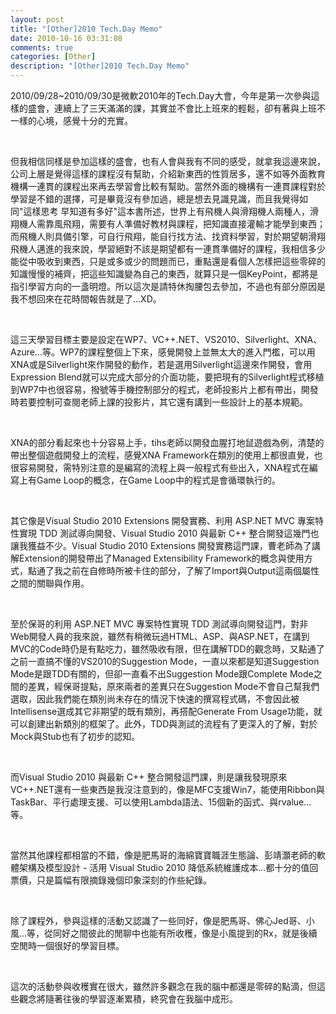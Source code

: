 ```yaml
---
layout: post
title: "[Other]2010 Tech.Day Memo"
date: 2010-10-16 03:31:08
comments: true
categories: [Other]
description: "[Other]2010 Tech.Day Memo"
---
```

<p>2010/09/28~2010/09/30是微軟2010年的Tech.Day大會，今年是第一次參與這樣的盛會，連續上了三天滿滿的課，其實並不會比上班來的輕鬆，卻有著與上班不一樣的心境，感覺十分的充實。</p>  <p> </p>  <p>但我相信同樣是參加這樣的盛會，也有人會與我有不同的感受，就拿我這邊來說，公司上層是覺得這樣的課程沒有幫助，介紹新東西的性質居多，還不如等外面教育機構一連貫的課程出來再去學習會比較有幫助。當然外面的機構有一連貫課程對於學習是不錯的選擇，可是畢竟沒有參加過，總是想去見識見識，而且我覺得如同"這樣思考 早知道有多好"這本書所述，世界上有飛機人與滑翔機人兩種人，滑翔機人需靠風飛翔，需要有人準備好教材與課程，把知識直接灌輸才能學到東西；而飛機人則具備引擎，可自行飛翔，能自行找方法、找資料學習，對於期望朝滑翔飛機人邁進的我來說，學習絕對不該是期望都有一連貫準備好的課程，我相信多少能從中吸收到東西，只是或多或少的問題而已，重點還是看個人怎樣把這些零碎的知識慢慢的補齊，把這些知識變為自己的東西，就算只是一個KeyPoint，都將是指引學習方向的一盞明燈。所以這次是請特休掏腰包去參加，不過也有部分原因是我不想回來在花時間報告就是了...XD。</p>  <p> </p>  <p>這三天學習目標主要是設定在WP7、VC++.NET、VS2010、Silverlight、XNA、Azure...等。WP7的課程整個上下來，感覺開發上並無太大的進入門檻，可以用XNA或是Silverlight來作開發的動作，若是選用Silverlight這邊來作開發，會用Expression Blend就可以完成大部分的介面功能，要把現有的Silverlight程式移植到WP7中也很容易，撥號等手機控制部分的程式，老師投影片上都有帶出，開發時若要控制可查閱老師上課的投影片，其它還有講到一些設計上的基本規範。</p>  <p> </p>  <p>XNA的部分看起來也十分容易上手，tihs老師以開發血腥打地鼠遊戲為例，清楚的帶出整個遊戲開發上的流程，感覺XNA Framework在類別的使用上都很直覺，也很容易開發，需特別注意的是編寫的流程上與一般程式有些出入，XNA程式在編寫上有Game Loop的概念，在Game Loop中的程式是會循環執行的。</p>  <p> </p>  <p>其它像是Visual Studio 2010 Extensions 開發實務、利用 ASP.NET MVC 專案特性實現 TDD 測試導向開發、Visual Studio 2010 與最新 C++ 整合開發這幾門也讓我獲益不少。Visual Studio 2010 Extensions 開發實務這門課，曹老師為了講解Extension的開發帶出了Managed Extensibility Framework的概念與使用方式，點通了我之前在自修時所被卡住的部分，了解了Import與Output這兩個屬性之間的關聯與作用。</p>  <p> </p>  <p>至於保哥的利用 ASP.NET MVC 專案特性實現 TDD 測試導向開發這門，對非Web開發人員的我來說，雖然有稍微玩過HTML、ASP、與ASP.NET，在講到MVC的Code時仍是有點吃力，雖然吸收有限，但在講解TDD的觀念時，又點通了之前一直搞不懂的VS2010的Suggestion Mode，一直以來都是知道Suggestion Mode是跟TDD有關的，但卻一直看不出Suggestion Mode跟Complete Mode之間的差異，經保哥提點，原來兩者的差異只在Suggestion Mode不會自己幫我們選取，因此我們能在類別尚未存在的情況下快速的撰寫程式碼，不會因此被Intellisense選成其它非期望的既有類別，再搭配Generate From Usage功能，就可以創建出新類別的框架了。此外，TDD與測試的流程有了更深入的了解，對於Mock與Stub也有了初步的認知。</p>  <p> </p>  <p>而Visual Studio 2010 與最新 C++ 整合開發這門課，則是讓我發現原來VC++.NET還有一些東西是我沒注意到的，像是MFC支援Win7，能使用Ribbon與TaskBar、平行處理支援、可以使用Lambda語法、15個新的函式、與rvalue...等。</p>  <p> </p>  <p>當然其他課程都相當的不錯，像是肥馬哥的海綿寶寶職涯生態論、彭靖灝老師的軟體架構及模型設計 - 活用 Visual Studio 2010 降低系統維護成本...都十分的值回票價，只是篇幅有限摘錄幾個印象深刻的作些紀錄。</p>  <p> </p>  <p>除了課程外，參與這樣的活動又認識了一些同好，像是肥馬哥、佛心Jed哥、小風...等，從同好之間彼此的閒聊中也能有所收穫，像是小風提到的Rx，就是後續空閒時一個很好的學習目標。</p>  <p> </p>  <p>這次的活動參與收穫實在很大，雖然許多觀念在我的腦中都還是零碎的點滴，但這些觀念將隨著往後的學習逐漸累積，終究會在我腦中成形。</p>